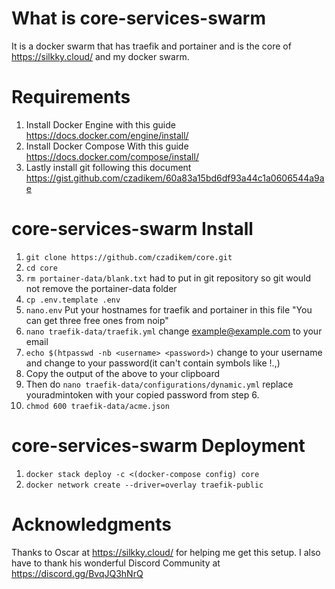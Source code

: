 # What is core-services-swarm
It is a docker swarm that has traefik and portainer and is the core of https://silkky.cloud/ and my docker swarm.

# Requirements
1.  Install Docker Engine with this guide https://docs.docker.com/engine/install/
2.  Install Docker Compose With this guide https://docs.docker.com/compose/install/
3.  Lastly install git following this document https://gist.github.com/czadikem/60a83a15bd6df93a44c1a0606544a9ae

# core-services-swarm Install
1.  ```git clone https://github.com/czadikem/core.git```
2.  ```cd core```
3.  ```rm portainer-data/blank.txt```  had to put in git repository so git would not remove the portainer-data folder
4.  ```cp .env.template .env```
5.  ```nano.env```  Put your hostnames for traefik and portainer in this file  "You can get three free ones from noip"
6.  ```nano traefik-data/traefik.yml```  change example@example.com to your email
7.  ```echo $(htpasswd -nb <username> <password>)``` change <username> to your username and change <password> to your password(it can't contain symbols like !.,)
8.  Copy the output of the above to your clipboard
9.  Then do ```nano traefik-data/configurations/dynamic.yml```  replace youradmintoken with your copied password from step 6.
10.  ```chmod 600 traefik-data/acme.json```


# core-services-swarm Deployment
1.  ```docker stack deploy -c <(docker-compose config) core```
2.  ```docker network create --driver=overlay traefik-public```

# Acknowledgments
Thanks to Oscar at https://silkky.cloud/ for helping me get this setup.  I also have to thank his wonderful Discord Community at https://discord.gg/BvqJQ3hNrQ
